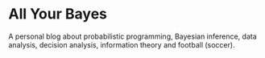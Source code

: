 # All Your Bayes
A personal blog about probabilistic programming, Bayesian inference, data analysis, decision analysis, information theory and football (soccer).
